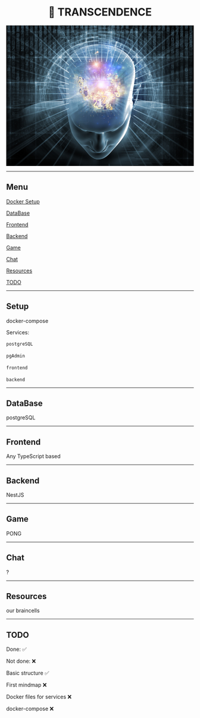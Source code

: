 <h1 align="center">📖 TRANSCENDENCE</h1>

<img align=center src="https://github.com/zstenger93/Transcendence/blob/master/images/transcendence.webp">

---

## Menu

[Docker Setup](#setup)

[DataBase](#database)

[Frontend](#frontend)

[Backend](#backend)

[Game](#game)

[Chat](#chat)

[Resources](#resources)

[TODO](#todo)

---
## Setup

docker-compose

Services:

	postgreSQL

	pgAdmin

	frontend

	backend

---

## DataBase

postgreSQL

---

## Frontend

Any TypeScript based

---

## Backend

NestJS

---

## Game

PONG

---

## Chat

?

---

## Resources

our braincells

---

## TODO

Done: :white_check_mark:

Not done: :x:

Basic structure :white_check_mark:

First mindmap :x:

Docker files for services :x:

docker-compose :x: